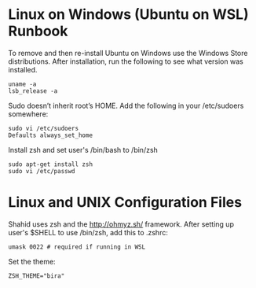 Linux on Windows (Ubuntu on WSL) Runbook
=================================

To remove and then re-install Ubuntu on Windows use the Windows Store distributions. After installation, run the following to see what version was installed.

    uname -a
    lsb_release -a 

Sudo doesn’t inherit root’s HOME. Add the following in your /etc/sudoers somewhere:

    sudo vi /etc/sudoers
    Defaults always_set_home

Install zsh and set user's /bin/bash to /bin/zsh

    sudo apt-get install zsh
    sudo vi /etc/passwd
    
Linux and UNIX Configuration Files
==================================

Shahid uses zsh and the http://ohmyz.sh/ framework. After setting up user's $SHELL to use /bin/zsh, add this to .zshrc:

    umask 0022 # required if running in WSL

Set the theme:

    ZSH_THEME="bira"

    
    
